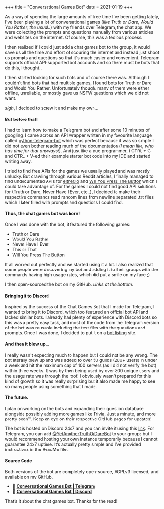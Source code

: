 +++
title = "Conversational Games Bot"
date = 2021-01-19
+++

As a way of spending the large amounts of free time I've been getting lately, I've been playing a lot of conversational games (*like Truth or Dare, Would You Rather, the usual..*) with my friends over Telegram, the chat app. We were collecting the prompts and questions manually from various articles and websites on the internet. Of course, this was a tedious process.

I then realized if I could just add a chat games bot to the group, it would save us all the time and effort of scouring the internet and instead just shoot us prompts and questions so that it's much easier and convenient. Telegram supports official API-supported bot accounts and so there must be bots that do this, I thought..

I then started looking for such bots and of course there was. Although I couldn't find bots that had multiple games, I found bots for Truth or Dare and Would You Rather. Unfortunately though, many of them were either offline, unreliable, or mostly gave us NSFW questions which we did not want.

*sigh*, I decided to screw it and make my own...

#### But before that!

I had to learn how to make a Telegram bot and after some 10 minutes of googling, I came across an API wrapper written in my favourite language called [python-telegram-bot](https://pypi.org/project/python-telegram-bot/) which was perfect because it was so simple I did not even bother reading much of the documentation (*I mean like, who has time for that anyways!*). And just like a true programmer, I CTRL + C and CTRL + V-ed their example starter bot code into my IDE and started writing away.

I tried to find free APIs for the games we usually played and was mostly unlucky. But crawling through various Reddit articles, I finally managed to find undocumented APIs for [either.io](https://either.io) and [Will You Press The Button](https://willyoupressthebutton.com/) which I could take advantage of. For the games I could not find good API solutions for (Truth or Dare, Never Have I Ever, etc..), I decided to make their respective commands read random lines from newline separated .txt files which I later filled with prompts and questions I could find.

#### Thus, the chat games bot was born!

Once I was done with the bot, it featured the following games:

- Truth or Dare
- Would You Rather
- Never Have I Ever
- This or That
- Will You Press The Button

It all worked out perfectly and we started using it a lot. I also realized that some people were discovering my bot and adding it to their groups with the commands having high usage rates, which did put a smile on my face ;)

I then open-sourced the bot on my GitHub. *Links at the bottom.*

#### Bringing it to Discord

Inspired by the success of the Chat Games Bot that I made for Telegram, I wanted to bring it to Discord, which too featured an official bot API and lacked similar bots. I already had plenty of experience with Discord bots so this was a pretty easy task, and most of the code from the Telegram version of the bot was reusable including the text files with the questions and prompts. Once I was done, I decided to put it on a [bot listing](https://top.gg) site.

#### And then it blew up...

I really wasn't expecting much to happen but I could not be any wrong. The bot literally blew up and was added to over 50 guilds (200+ users) in under a week and hit the maximum cap of 100 servers (as I did not verify the bot) within three weeks. It was by then being used by over 800 unique users and the usage rate was through the roof. I obviously wasn't prepared for this kind of growth so it was really surprising but it also made me happy to see so many people using something that I made.

#### The future.

I plan on working on the bots and expanding their question database alongside possibly adding more games like Trivia, Just a minute, and more pretty soon™. Keep an eye on their respective GitHub pages for updates!

The bot is hosted on Discord 24x7 and you can invite it using this [link](https://discord.com/api/oauth2/authorize?client_id=793051926953984000&permissions=280640&scope=bot). For Telegram, you can add [@YetAnotherTruthOrDareBot](http://telegram.me/YetAnotherTruthOrDareBot) to your groups but I would recommend hosting your own instance temporarily because I cannot guarantee 24x7 uptime. It’s actually pretty simple and I’ve provided instructions in the ReadMe file.

#### Source Code

Both versions of the bot are completely open-source, AGPLv3 licensed, and available on my GitHub.

- 🔗 [**Conversational Games Bot | Telegram**](https://github.com/waterrmalann/telegram-conversational-games-bot)
- 🔗 [**Conversational Games Bot | Discord**](https://github.com/waterrmalann/discord-conversational-games-bot)

That’s it about the chat games bot. Thanks for the read!